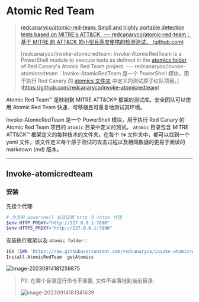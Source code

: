 # Atomic Red Team

> [redcanaryco/atomic-red-team: Small and highly portable detection tests based on MITRE's ATT&CK. --- redcanaryco/atomic-red-team：基于 MITRE 的 ATT&CK 的小型且高度便携的检测测试。 (github.com)](https://github.com/redcanaryco/atomic-red-team)
>
> [redcanaryco/invoke-atomicredteam: Invoke-AtomicRedTeam is a PowerShell module to execute tests as defined in the [atomics folder](https://github.com/redcanaryco/atomic-red-team/tree/master/atomics) of Red Canary's Atomic Red Team project. --- redcanaryco/invoke-atomicredteam：Invoke-AtomicRedTeam 是一个 PowerShell 模块，用于执行 Red Canary 的 [atomics 文件夹](https://github.com/redcanaryco/atomic-red-team/tree/master/atomics) 中定义的测试原子红队项目。](https://github.com/redcanaryco/invoke-atomicredteam)

Atomic Red Team™ 是映射到 MITRE ATT&CK® 框架的测试库。安全团队可以使用 Atomic Red Team 快速、可移植且可重复地测试其环境。

Invoke-AtomicRedTeam 是一个 PowerShell 模块，用于执行 Red Canary 的 Atomic Red Team 项目的 `atomic` 目录中定义的测试。 `atomic` 目录包含 MITRE ATT&CK™ 框架定义的每种技术的文件夹。在每个 `T#` 文件夹中，都可以找到一个 yaml 文件，该文件定义每个原子测试的攻击过程以及相同数据的更易于阅读的 markdown (md) 版本。

---

## Invoke-atomicredteam

### 安装

先挂个代理:

```powershell
# 为当前 powershell 会话设置 http 与 https 代理
$env:HTTP_PROXY="http://127.0.0.1:7890"
$env:HTTPS_PROXY="http://127.0.0.1:7890"
```

安装执行框架以及 `atomic folder` :

```powershell
IEX (IWR 'https://raw.githubusercontent.com/redcanaryco/invoke-atomicredteam/master/install-atomicredteam.ps1' -UseBasicParsing);
Install-AtomicRedTeam -getAtomics
```

![image-20230914181259875](http://cdn.ayusummer233.top/DailyNotes/202309141814657.png)

> PS: 在哪个目录运行命令不重要, 文件不会落地到当前目录:
>
> ![image-20230914181341639](http://cdn.ayusummer233.top/DailyNotes/202309141815360.png)

